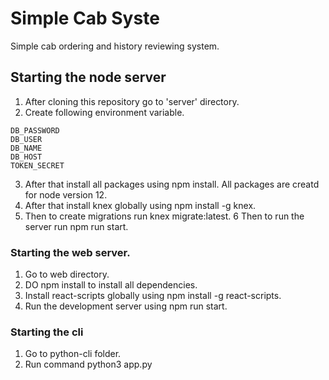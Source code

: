 # Simple Cab Syste
Simple cab ordering and history reviewing system.

## Starting the node server
1. After cloning this repository go to 'server' directory.
2. Create following environment variable.
```
DB_PASSWORD
DB_USER
DB_NAME
DB_HOST
TOKEN_SECRET
```
3. After that install all packages using npm install. All packages are creatd for node version 12.
4. After that install knex globally using npm install -g knex.
5. Then to create migrations run knex migrate:latest.
6 Then to run the server run npm run start.

### Starting the web server.
1. Go to web directory.
2. DO npm install to install all dependencies.
3. Install react-scripts globally using npm install -g react-scripts.
4. Run the development server using npm run start.

### Starting the cli
1. Go to python-cli folder.
2. Run command python3 app.py


